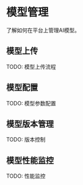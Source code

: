 # 模型管理

了解如何在平台上管理AI模型。

## 模型上传

TODO: 模型上传流程

## 模型配置

TODO: 模型参数配置

## 模型版本管理

TODO: 版本控制

## 模型性能监控

TODO: 性能监控 